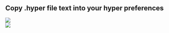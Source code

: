 
## Copy .hyper file text into your hyper preferences
<p>
  <img src = images/img1>
  <br>
  <img src = images/img2>
</p>
